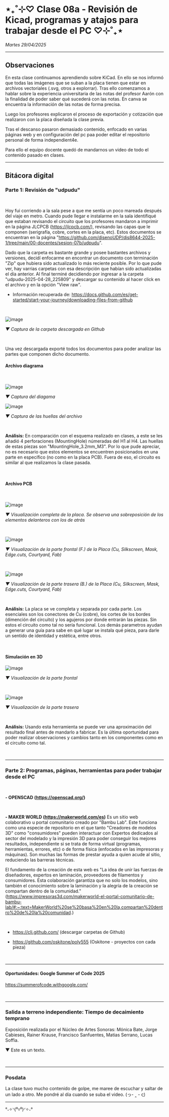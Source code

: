 # ⋆₊˚⊹♡ Clase  08a - Revisión de Kicad, programas y atajos para trabajar desde el PC ♡⊹˚₊⋆

_Martes 29/04/2025_

***

## Observaciones

<!---Recordar para programar "md" (markdown): 
- https://github.com/adam-p/markdown-here/wiki/Markdown-Cheatsheet 
- https://www.markdownguide.org/basic-syntax/
- El Domingo 30 de marzo cumplí 25... no se porqué me gustaría sentirme orgullosa de ello, que se me reconociera --->

En esta clase continuamos aprendiendo sobre KiCad. En ello se nos informó que todas las imágenes que se suban a la placa tienen que estar en archivos vectoriales (.svg, otros a explorrar). Tras ello comenzamos a hablar sobre la experiencia universitaria de las notas del profesor Aarón con la finalidad de poder saber qué sucederá con las notas. En canva se encuentra la información de las notas de forma precisa.

Luego los profesores explicaron el proceso de exportación y cotización que realizaron con la placa diseñada la clase previa.

Tras el descanso pasaron demasiado contenido, enfocado en varias páginas web y en configuración del pc paa poder editar el repositorio personal de forma independient4e.

Para ello el equipo docente quedó de mandarnos un video de todo el contenido pasado en clases.

***

## Bitácora digital

### Parte 1: Revisión de "udpudu"

<br>

Hoy fui corriendo a la sala pese a que me sentía un poco mareada después del viaje en metro. Cuando pude llegar e instalarme en la sala identifiqué que estaban revisando el circuito que los profesores mandaron a imprimir en la página JLCPCB (https://jlcpcb.com/), revisando las capas que le componen (serigrafía, cobre, cortes en la placa, etc).
Estos documentos se encuentran en la página "https://github.com/disenoUDP/dis8644-2025-1/tree/main/00-docentes/sesion-07b/udpudu".

Dado que la carpeta es bastante grande y posee bastantes archivos y versiones, decidí enfocarme en encontrar un documento con terminación "Zip" que hubiera sido actualizado lo más reciente posible. Por lo que pude ver, hay varrias carpetas con esa descripción que habían sido actualizadas el día anterior. Al final terminé decidiendo por ingresar a la carpeta "udpudu-2025-04-28_225809" y descargar su contenido al hacer click en el archivo y en la opción "View raw".

- Información recuperada de: https://docs.github.com/es/get-started/start-your-journey/downloading-files-from-github

<br>

![image](https://github.com/user-attachments/assets/69c1114a-6e3c-4e99-b109-9ae45c9e1d07)

_▼ Captura de la carpeta descargada en Github_

<br>

Una vez descargada exporté todos los documentos para poder analizar las partes que componen dicho documento.

#### Archivo diagrama

<br>

![image](https://github.com/user-attachments/assets/1d75f11d-24b3-47ab-bf4b-419806a514bf)

_▼ Captura del diagama_

![image](https://github.com/user-attachments/assets/89d3fa22-9fe0-4084-8983-71362949c108)

_▼ Captura de las huellas del archivo_

<br>

**Análisis:** En comparación con el esquema realizado en clases, a este se les añadió 4 perforaciones (MountingHole) númeradas del H1 al H4. Las huellas de estas piezas son "MountingHole_3.2mm_M3". Por lo que pude apreciar, no es necesario que estos elementos se encuentren posicionados en una parte en específico (no como en la placa PCB). Fuera de eso, el circuito es similar al que realizamos la clase pasada.

<br>

#### Archivo PCB

<br>

![image](https://github.com/user-attachments/assets/1eeafae9-e1a3-48ab-a9e8-1bb8bc84d94d)

_▼ Visualización completa de la placa. Se observa una sobreposición de los elementos delanteros con los de atrás_

<br>

![image](https://github.com/user-attachments/assets/d0e02dd7-7054-48a4-9e6f-41f502c87625)

_▼ Visualización de la parte frontal (F.) de la Placa (Cu, Silkscreen, Mask, Edge.cuts, Courtyard, Fab)_

<br>

![image](https://github.com/user-attachments/assets/ccf3fa42-4a23-4081-9ff4-391ff9d46601)

_▼ Visualización de la parte trasera (B.) de la Placa (Cu, Silkscreen, Mask, Edge.cuts, Courtyard, Fab)_

<br>

**Análisis:** La placa se ve completa y separada por cada parte. Los esenciales son los conectores de Cu (cobre), los cortes de los bordes (dimención del circuito) y los agujeros por donde entrarán las piezas. Sin estos el circuito como tal no sería funcional. Los demás parametros ayudan a generar una guía para sabe en qué lugar se instala qué pieza, para darle un sentido de identidad y estética, entre otros.

<br>

#### Simulación en 3D

![image](https://github.com/user-attachments/assets/da022933-a232-4cbb-bcba-57e27ec1fce3)

_▼ Visualización de la parte frontal_

<br>

![image](https://github.com/user-attachments/assets/70a61d89-3d09-44f1-a958-a4ec43d4da33)

_▼ Visualización de la parte trasera_

<br>

**Análisis:** Usando esta herramienta se puede ver una aproximación del resultado final antes de mandarlo a fabricar. Es la última oportunidad para poder realizar observaciones y cambios tanto en los componentes como en el circuito como tal.

<br>

***

### Parte 2: Programas, páginas, herramientas para poder trabajar desde el PC

<br>

**- OPENSCAD (https://openscad.org/)**

<br>

**- MAKER WORLD (https://makerworld.com/es)**
Es un sitio web colaborativo u portal comunitario creado por "Bambu Lab". Este funciona como una especie de repositorio en el que tanto "Creadores de modelos 3D" como "consumidores" pueden interactuar con Expertos dedicados al sector del modelado y la impresión 3D para poder conseguir los mejores resultados, independiente si se trata de forma virtual (programas, herramientas, errores, etc) o de forma física (enfocados en las impresoras y máquinas). Son muchas las formas de prestar ayuda a quien acude al sitio, reduciendo las barreras técnicas.

El fundamento de la creación de esta web es "La idea de unir las fuerzas de diseñadores, expertos en laminación, proveedores de filamentos y consumidores. Esta colaboración garantiza que no solo los modelos, sino también el conocimiento sobre la laminación y la alegría de la creación se compartan dentro de la comunidad." (https://www.impresoras3d.com/makerworld-el-portal-comunitario-de-bambu-lab/#:~:text=MakerWorld%20se%20basa%20en%20la,compartan%20dentro%20de%20la%20comunidad.)

<br>

- https://cli.github.com/ (descargar carpetas de Github)

- https://github.com/oskitone/poly555 (Oskitone - proyectos con cada pieza)

<br>

***

#### Oportunidades: Google Summer of Code 2025 

https://summerofcode.withgoogle.com/

<br>

***

### Salida a terreno independiente: Tiempo de decaimiento temprano

Exposición realizada por el Núcleo de Artes Sonoras: Mónica Bate, Jorge Cabieses, Rainer Krause, Francisco Sanfuentes, Matias Serrano, Lucas Soffia.



▼ Este es un texto.

<br>

***

### Posdata

La clase tuvo mucho contenido de golpe, me maree de escuchar y saltar de un lado a otro. Me pondré al día cuando se suba el video. (っ- ‸ - ς)

***

°˖✧◝(⁰▿⁰)◜✧˖°
